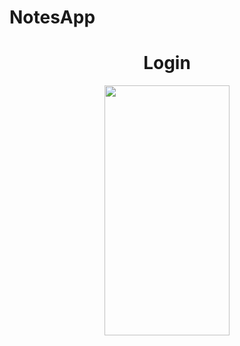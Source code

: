# NotesApp

<div align="center">
      <a href="https://www.youtube.com/watch?v=s_nSEoGqEA4">
      </a>
    </div>

<div align="center">
  
  
  <h1>Login </h1>
    
   <div>
    <img width="200px" height="400px" src="https://user-images.githubusercontent.com/17780617/121481305-9dfb7f00-c9e9-11eb-9b1c-ef6cf03f22b7.gif"
         </img> 
     
    
</div>
 
 



